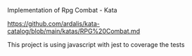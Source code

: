 Implementation of Rpg Combat - Kata

https://github.com/ardalis/kata-catalog/blob/main/katas/RPG%20Combat.md

This project is using javascript with jest to coverage the tests
